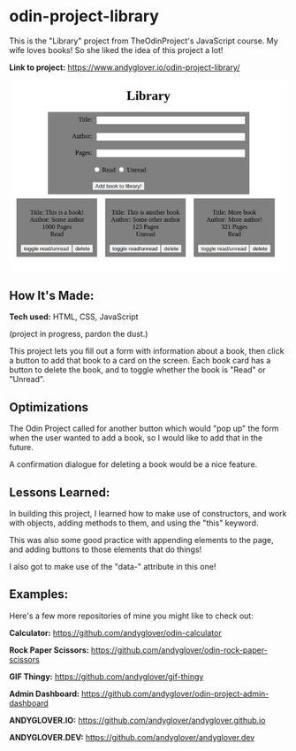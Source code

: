 # odin-project-library
This is the "Library" project from TheOdinProject's JavaScript course. My wife loves books! So she liked the idea of this project a lot!

**Link to project:** https://www.andyglover.io/odin-project-library/

![Thumbnail](./img/project-screenshot.png "screenshot of odin-project-library")

## How It's Made:

**Tech used:** HTML, CSS, JavaScript

(project in progress, pardon the dust.)

This project lets you fill out a form with information about a book, then click a button to add that book to a card on the screen. Each book card has a button to delete the book, and to toggle whether the book is "Read" or "Unread".

## Optimizations

The Odin Project called for another button which would "pop up" the form when the user wanted to add a book, so I would like to add that in the future.

A confirmation dialogue for deleting a book would be a nice feature.

## Lessons Learned:

In building this project, I learned how to make use of constructors, and work with objects, adding methods to them, and using the "this" keyword.

This was also some good practice with appending elements to the page, and adding buttons to those elements that do things!

I also got to make use of the "data-" attribute in this one!

## Examples:
Here's a few more repositories of mine you might like to check out:

**Calculator:** https://github.com/andyglover/odin-calculator

**Rock Paper Scissors:** https://github.com/andyglover/odin-rock-paper-scissors

**GIF Thingy:** https://github.com/andyglover/gif-thingy

**Admin Dashboard:** https://github.com/andyglover/odin-project-admin-dashboard

**ANDYGLOVER.IO:** https://github.com/andyglover/andyglover.github.io

**ANDYGLOVER.DEV:** https://github.com/andyglover/andyglover.dev